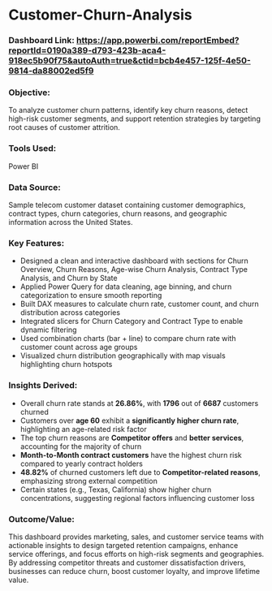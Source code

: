 # Customer-Churn-Analysis

### Dashboard Link: https://app.powerbi.com/reportEmbed?reportId=0190a389-d793-423b-aca4-918ec5b90f75&autoAuth=true&ctid=bcb4e457-125f-4e50-9814-da88002ed5f9

### Objective:  
To analyze customer churn patterns, identify key churn reasons, detect high-risk customer segments, and support retention strategies by targeting root causes of customer attrition.

### Tools Used:  
Power BI

### Data Source:  
Sample telecom customer dataset containing customer demographics, contract types, churn categories, churn reasons, and geographic information across the United States.

### Key Features:  
- Designed a clean and interactive dashboard with sections for Churn Overview, Churn Reasons, Age-wise Churn Analysis, Contract Type Analysis, and Churn by State  
- Applied Power Query for data cleaning, age binning, and churn categorization to ensure smooth reporting  
- Built DAX measures to calculate churn rate, customer count, and churn distribution across categories  
- Integrated slicers for Churn Category and Contract Type to enable dynamic filtering  
- Used combination charts (bar + line) to compare churn rate with customer count across age groups  
- Visualized churn distribution geographically with map visuals highlighting churn hotspots

### Insights Derived:  
- Overall churn rate stands at **26.86%**, with **1796** out of **6687** customers churned  
- Customers over **age 60** exhibit a **significantly higher churn rate**, highlighting an age-related risk factor  
- The top churn reasons are **Competitor offers** and **better services**, accounting for the majority of churn  
- **Month-to-Month contract customers** have the highest churn risk compared to yearly contract holders  
- **48.82%** of churned customers left due to **Competitor-related reasons**, emphasizing strong external competition  
- Certain states (e.g., Texas, California) show higher churn concentrations, suggesting regional factors influencing customer loss

### Outcome/Value:  
This dashboard provides marketing, sales, and customer service teams with actionable insights to design targeted retention campaigns, enhance service offerings, and focus efforts on high-risk segments and geographies. By addressing competitor threats and customer dissatisfaction drivers, businesses can reduce churn, boost customer loyalty, and improve lifetime value.

